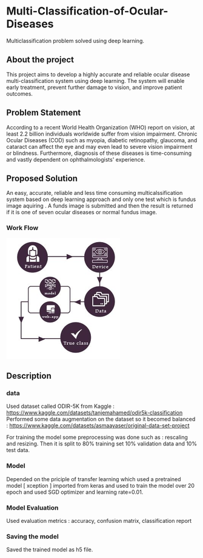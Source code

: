 # Multi-Classification-of-Ocular-Diseases
Multiclassification problem solved using deep learning.

## About the project 
This project aims to develop a highly accurate and reliable ocular disease multi-classification system using deep learning. The system will enable early treatment, prevent further damage to vision, and improve patient outcomes. 

## Problem Statement
According to a recent World Health Organization (WHO) report on vision, at least 2.2 billion individuals worldwide suffer from vision impairment. Chronic Ocular Diseases (COD) such as myopia, diabetic retinopathy, glaucoma, and cataract can affect the eye and may even lead to severe vision impairment or blindness. Furthermore, diagnosis of these diseases is time-consuming and vastly dependent on ophthalmologists' experience.

## Proposed Solution 
An easy, accurate, reliable and less time consuming multicalssification system based on deep learning approach and only one test which is fundus image aquiring . A funds image is submitted and then the result is returned if it is one of seven ocular diseases or normal fundus image.

### Work Flow
![image](https://github.com/AsmaaYaser26/Multi-Classification-of-Ocular-Diseases/blob/main/work%20flow.jpg)

## Description 
### data 
Used dataset called ODIR-5K from Kaggle : https://www.kaggle.com/datasets/tanjemahamed/odir5k-classification
Performed some data augmentation on the dataset so it becomed balanced : 
https://www.kaggle.com/datasets/asmaayaser/original-data-set-project

For training the model some preprocessing was done such as : rescaling and resizing. Then it is split to 80% training set 10% validation data and 10% test data.

### Model 
Depended on the priciple of transfer learning which used a pretrained model [ xception ] imported from keras and used to train the model over 20 epoch and used SGD optimizer and learning rate=0.01.

### Model Evaluation 
Used evaluation metrics : accuracy, confusion matrix, classification report 

### Saving the model 
Saved the trained model as h5 file.





